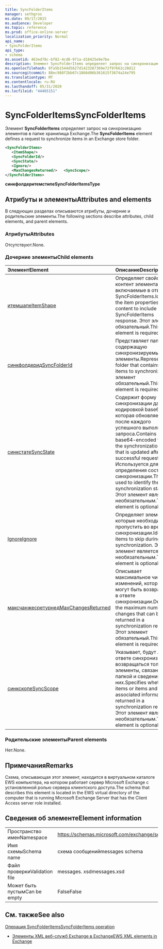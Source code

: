 ```yaml
---
title: SyncFolderItems
manager: sethgros
ms.date: 09/17/2015
ms.audience: Developer
ms.topic: reference
ms.prod: office-online-server
localization_priority: Normal
api_name:
- SyncFolderItems
api_type:
- schema
ms.assetid: 463ed78c-bf82-4cd8-971a-d18425e9e7be
description: Элемент SyncFolderItems определяет запрос на синхронизацию элементов в папке хранилища Exchange.
ms.openlocfilehash: 0fa5b1544d5627d1423287369e72f97662c28d12
ms.sourcegitcommit: 88ec988f2bb67c1866d06b361615f3674a24e795
ms.translationtype: MT
ms.contentlocale: ru-RU
ms.lasthandoff: 05/31/2020
ms.locfileid: "44465151"
---
```

# <a name="syncfolderitems"></a><span data-ttu-id="d773a-103">SyncFolderItems</span><span class="sxs-lookup"><span data-stu-id="d773a-103">SyncFolderItems</span></span>

<span data-ttu-id="d773a-104">Элемент **SyncFolderItems** определяет запрос на синхронизацию элементов в папке хранилища Exchange.</span><span class="sxs-lookup"><span data-stu-id="d773a-104">The **SyncFolderItems** element defines a request to synchronize items in an Exchange store folder.</span></span> 
  
```xml
<SyncFolderItems>
   <ItemShape/>
   <SyncFolderId/>
   <SyncState/>
   <Ignore/>
   <MaxChangesReturned/>   <SyncScope/>
</SyncFolderItems>
```

 <span data-ttu-id="d773a-105">**синкфолдеритемстипе**</span><span class="sxs-lookup"><span data-stu-id="d773a-105">**SyncFolderItemsType**</span></span>
## <a name="attributes-and-elements"></a><span data-ttu-id="d773a-106">Атрибуты и элементы</span><span class="sxs-lookup"><span data-stu-id="d773a-106">Attributes and elements</span></span>

<span data-ttu-id="d773a-107">В следующих разделах описываются атрибуты, дочерние и родительские элементы.</span><span class="sxs-lookup"><span data-stu-id="d773a-107">The following sections describe attributes, child elements, and parent elements.</span></span>
  
### <a name="attributes"></a><span data-ttu-id="d773a-108">Атрибуты</span><span class="sxs-lookup"><span data-stu-id="d773a-108">Attributes</span></span>

<span data-ttu-id="d773a-109">Отсутствуют.</span><span class="sxs-lookup"><span data-stu-id="d773a-109">None.</span></span>
  
### <a name="child-elements"></a><span data-ttu-id="d773a-110">Дочерние элементы</span><span class="sxs-lookup"><span data-stu-id="d773a-110">Child elements</span></span>

|<span data-ttu-id="d773a-111">**Элемент**</span><span class="sxs-lookup"><span data-stu-id="d773a-111">**Element**</span></span>|<span data-ttu-id="d773a-112">**Описание**</span><span class="sxs-lookup"><span data-stu-id="d773a-112">**Description**</span></span>|
|:-----|:-----|
|[<span data-ttu-id="d773a-113">итемшапе</span><span class="sxs-lookup"><span data-stu-id="d773a-113">ItemShape</span></span>](itemshape.md) <br/> |<span data-ttu-id="d773a-114">Определяет свойства и контент элемента, включаемые в ответ SyncFolderItems.</span><span class="sxs-lookup"><span data-stu-id="d773a-114">Identifies the item properties and content to include in a SyncFolderItems response.</span></span> <span data-ttu-id="d773a-115">Этот элемент обязательный.</span><span class="sxs-lookup"><span data-stu-id="d773a-115">This element is required.</span></span>  <br/> |
|[<span data-ttu-id="d773a-116">синкфолдерид</span><span class="sxs-lookup"><span data-stu-id="d773a-116">SyncFolderId</span></span>](syncfolderid.md) <br/> |<span data-ttu-id="d773a-117">Представляет папку, содержащую синхронизируемые элементы.</span><span class="sxs-lookup"><span data-stu-id="d773a-117">Represents the folder that contains the items to synchronize.</span></span> <span data-ttu-id="d773a-118">Этот элемент обязательный.</span><span class="sxs-lookup"><span data-stu-id="d773a-118">This element is required.</span></span>  <br/> |
|[<span data-ttu-id="d773a-119">синкстате</span><span class="sxs-lookup"><span data-stu-id="d773a-119">SyncState</span></span>](syncstate-ex15websvcsotherref.md) <br/> |<span data-ttu-id="d773a-120">Содержит форму синхронизации данных с кодировкой base64, которая обновляется после каждого успешного выполнения запроса.</span><span class="sxs-lookup"><span data-stu-id="d773a-120">Contains a base64-encoded form of the synchronization data that is updated after each successful request.</span></span> <span data-ttu-id="d773a-121">Используется для определения состояния синхронизации.</span><span class="sxs-lookup"><span data-stu-id="d773a-121">This is used to identify the synchronization state.</span></span> <span data-ttu-id="d773a-122">Этот элемент является необязательным.</span><span class="sxs-lookup"><span data-stu-id="d773a-122">This element is optional.</span></span>  <br/> |
|[<span data-ttu-id="d773a-123">Ignore</span><span class="sxs-lookup"><span data-stu-id="d773a-123">Ignore</span></span>](ignore.md) <br/> |<span data-ttu-id="d773a-124">Определяет элементы, которые необходимо пропустить во время синхронизации.</span><span class="sxs-lookup"><span data-stu-id="d773a-124">Identifies items to skip during synchronization.</span></span> <span data-ttu-id="d773a-125">Этот элемент является необязательным.</span><span class="sxs-lookup"><span data-stu-id="d773a-125">This element is optional.</span></span>  <br/> |
|[<span data-ttu-id="d773a-126">максчанжесретурнед</span><span class="sxs-lookup"><span data-stu-id="d773a-126">MaxChangesReturned</span></span>](maxchangesreturned.md) <br/> |<span data-ttu-id="d773a-127">Описывает максимальное число изменений, которые могут быть возвращены в ответе синхронизации.</span><span class="sxs-lookup"><span data-stu-id="d773a-127">Describes the maximum number of changes that can be returned in a synchronization response.</span></span> <span data-ttu-id="d773a-128">Этот элемент обязательный.</span><span class="sxs-lookup"><span data-stu-id="d773a-128">This element is required.</span></span>  <br/> |
|[<span data-ttu-id="d773a-129">синкскопе</span><span class="sxs-lookup"><span data-stu-id="d773a-129">SyncScope</span></span>](syncscope.md) <br/> |<span data-ttu-id="d773a-130">Указывает, будут ли в ответе синхронизации возвращаться только элементы, связанные с папкой и сведениями о них.</span><span class="sxs-lookup"><span data-stu-id="d773a-130">Specifies whether just items or items and folder associated information are returned in a synchronization response.</span></span> <span data-ttu-id="d773a-131">Этот элемент является необязательным.</span><span class="sxs-lookup"><span data-stu-id="d773a-131">This element is optional.</span></span>  <br/> |
   
### <a name="parent-elements"></a><span data-ttu-id="d773a-132">Родительские элементы</span><span class="sxs-lookup"><span data-stu-id="d773a-132">Parent elements</span></span>

<span data-ttu-id="d773a-133">Нет.</span><span class="sxs-lookup"><span data-stu-id="d773a-133">None.</span></span>
  
## <a name="remarks"></a><span data-ttu-id="d773a-134">Примечания</span><span class="sxs-lookup"><span data-stu-id="d773a-134">Remarks</span></span>

<span data-ttu-id="d773a-135">Схема, описывающая этот элемент, находится в виртуальном каталоге EWS компьютера, на котором работает сервер Microsoft Exchange с установленной ролью сервера клиентского доступа.</span><span class="sxs-lookup"><span data-stu-id="d773a-135">The schema that describes this element is located in the EWS virtual directory of the computer that is running Microsoft Exchange Server that has the Client Access server role installed.</span></span>
  
## <a name="element-information"></a><span data-ttu-id="d773a-136">Сведения об элементе</span><span class="sxs-lookup"><span data-stu-id="d773a-136">Element information</span></span>

|||
|:-----|:-----|
|<span data-ttu-id="d773a-137">Пространство имен</span><span class="sxs-lookup"><span data-stu-id="d773a-137">Namespace</span></span>  <br/> |https://schemas.microsoft.com/exchange/services/2006/messages  <br/> |
|<span data-ttu-id="d773a-138">Имя схемы</span><span class="sxs-lookup"><span data-stu-id="d773a-138">Schema name</span></span>  <br/> |<span data-ttu-id="d773a-139">схема сообщений</span><span class="sxs-lookup"><span data-stu-id="d773a-139">messages schema</span></span>  <br/> |
|<span data-ttu-id="d773a-140">Файл проверки</span><span class="sxs-lookup"><span data-stu-id="d773a-140">Validation file</span></span>  <br/> |<span data-ttu-id="d773a-141">messages. xsd</span><span class="sxs-lookup"><span data-stu-id="d773a-141">messages.xsd</span></span>  <br/> |
|<span data-ttu-id="d773a-142">Может быть пустым</span><span class="sxs-lookup"><span data-stu-id="d773a-142">Can be empty</span></span>  <br/> |<span data-ttu-id="d773a-143">False</span><span class="sxs-lookup"><span data-stu-id="d773a-143">False</span></span>  <br/> |
   
## <a name="see-also"></a><span data-ttu-id="d773a-144">См. также</span><span class="sxs-lookup"><span data-stu-id="d773a-144">See also</span></span>



[<span data-ttu-id="d773a-145">Операция SyncFolderItems</span><span class="sxs-lookup"><span data-stu-id="d773a-145">SyncFolderItems operation</span></span>](syncfolderitems-operation.md)


- [<span data-ttu-id="d773a-146">Элементы XML веб-служб Exchange в Exchange</span><span class="sxs-lookup"><span data-stu-id="d773a-146">EWS XML elements in Exchange</span></span>](ews-xml-elements-in-exchange.md)

